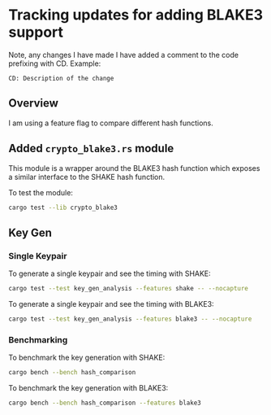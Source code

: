 # Tracking updates for adding BLAKE3 support

Note, any changes I have made I have added a comment to the code prefixing with CD. Example:

```
CD: Description of the change
```

## Overview

I am using a feature flag to compare different hash functions.

## Added `crypto_blake3.rs` module

This module is a wrapper around the BLAKE3 hash function which exposes a similar interface to the SHAKE hash function.

To test the module:

```bash
cargo test --lib crypto_blake3
```

## Key Gen

### Single Keypair

To generate a single keypair and see the timing with SHAKE:

```bash
cargo test --test key_gen_analysis --features shake -- --nocapture
```

To generate a single keypair and see the timing with BLAKE3:

```bash
cargo test --test key_gen_analysis --features blake3 -- --nocapture
```

### Benchmarking

To benchmark the key generation with SHAKE:

```bash
cargo bench --bench hash_comparison
```

To benchmark the key generation with BLAKE3:

```bash
cargo bench --bench hash_comparison --features blake3 
```
